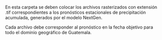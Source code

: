 En esta carpeta se deben colocar los archivos rasterizados con extensión .tif correspondientes a los pronósticos estacionales de precipitación acumulada, generados por el modelo NextGen.

Cada archivo debe corresponder al pronóstico en la fecha objetivo para todo el dominio geográfico de Guatemala.
